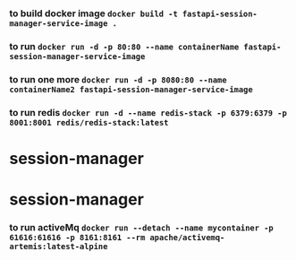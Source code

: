 ### to build docker image `docker build -t fastapi-session-manager-service-image .`
### to run `docker run -d -p 80:80 --name containerName fastapi-session-manager-service-image`
### to run one more `docker run -d -p 8080:80 --name containerName2 fastapi-session-manager-service-image`
### to run redis `docker run -d --name redis-stack -p 6379:6379 -p 8001:8001 redis/redis-stack:latest`
# session-manager
# session-manager

### to run activeMq `docker run --detach --name mycontainer -p 61616:61616 -p 8161:8161 --rm apache/activemq-artemis:latest-alpine`
